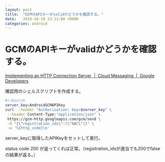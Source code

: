 ```yaml
---
layout: post
title:  "GCMのAPIキーがvalidかどうかを確認する。"
date:   2018-10-10 13:11:00 +0900
categories: android
---
```


# GCMのAPIキーがvalidかどうかを確認する。

[Implementing an HTTP Connection Server  |  Cloud Messaging  |  Google Developers](https://developers.google.com/cloud-messaging/http#checkAPIkey)

確認用のシェルスクリプトを作成する。

```bash:cehckGcmKeyValid.sh
#!/bin/sh
server_key=AndroidGCMAPIKey
curl --header "Authorization: key=$server_key" \
 --header Content-Type:"application/json" \
 https://gcm-http.googleapis.com/gcm/send \
 -d "{\"registration_ids\":[\"ABC\"]}" \
 -w '%{http_code}\n'

```

server_keyに取得したAPIKeyをセットして実行。

status code 200 が返ってくれば正常。（registration_idsが適当でも200でfalseの結果が返る。）

